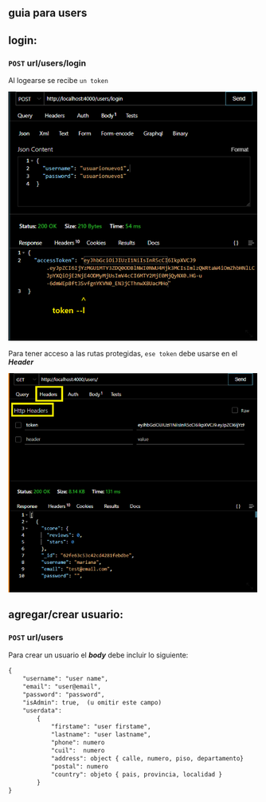 ## guia para users

## login: ##

### ```POST``` url/users/login ##

Al logearse se recibe ```un token```


<p align="left">
  <img width="500" src="./loginuser.png" />
</p>


Para tener acceso a las rutas protegidas, ```ese token``` debe usarse en el ***Header***



<p align="left">
  <img width="500" src="./uso del token.png" />
</p>


## agregar/crear usuario: ##

### ```POST``` url/users ##

Para crear un usuario el ***body*** debe incluir lo  siguiente:

```
{
    "username": "user name",    
    "email": "user@email",
    "password": "password",
    "isAdmin": true,  (u omitir este campo)
    "userdata":
        {
            "firstame": "user firstame",
            "lastname": "user lastname",
            "phone": numero 
            "cuil":  numero
            "address": object { calle, numero, piso, departamento}
            "postal": numero
            "country": objeto { pais, provincia, localidad }
        }
}
```